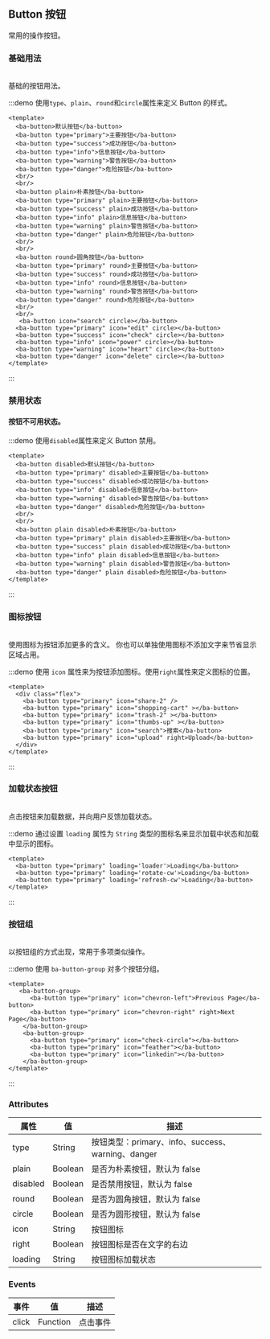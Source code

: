 ## Button 按钮
常用的操作按钮。

### 基础用法
<br/>
基础的按钮用法。


:::demo 使用`type`、`plain`、`round`和`circle`属性来定义 Button 的样式。

```vue
<template>
  <ba-button>默认按钮</ba-button>
  <ba-button type="primary">主要按钮</ba-button>
  <ba-button type="success">成功按钮</ba-button>
  <ba-button type="info">信息按钮</ba-button>
  <ba-button type="warning">警告按钮</ba-button>
  <ba-button type="danger">危险按钮</ba-button>
  <br/>
  <br/>
  <ba-button plain>朴素按钮</ba-button>
  <ba-button type="primary" plain>主要按钮</ba-button>
  <ba-button type="success" plain>成功按钮</ba-button>
  <ba-button type="info" plain>信息按钮</ba-button>
  <ba-button type="warning" plain>警告按钮</ba-button>
  <ba-button type="danger" plain>危险按钮</ba-button>
  <br/>
  <br/>
  <ba-button round>圆角按钮</ba-button>
  <ba-button type="primary" round>主要按钮</ba-button>
  <ba-button type="success" round>成功按钮</ba-button>
  <ba-button type="info" round>信息按钮</ba-button>
  <ba-button type="warning" round>警告按钮</ba-button>
  <ba-button type="danger" round>危险按钮</ba-button>
  <br/>
  <br/>
   <ba-button icon="search" circle></ba-button>
  <ba-button type="primary" icon="edit" circle></ba-button>
  <ba-button type="success" icon="check" circle></ba-button>
  <ba-button type="info" icon="power" circle></ba-button>
  <ba-button type="warning" icon="heart" circle></ba-button>
  <ba-button type="danger" icon="delete" circle></ba-button>
</template>

```
:::
### 禁用状态
#### 按钮不可用状态。
:::demo 使用`disabled`属性来定义 Button 禁用。

```vue
<template>
  <ba-button disabled>默认按钮</ba-button>
  <ba-button type="primary" disabled>主要按钮</ba-button>
  <ba-button type="success" disabled>成功按钮</ba-button>
  <ba-button type="info" disabled>信息按钮</ba-button>
  <ba-button type="warning" disabled>警告按钮</ba-button>
  <ba-button type="danger" disabled>危险按钮</ba-button>
  <br/>
  <br/>
  <ba-button plain disabled>朴素按钮</ba-button>
  <ba-button type="primary" plain disabled>主要按钮</ba-button>
  <ba-button type="success" plain disabled>成功按钮</ba-button>
  <ba-button type="info" plain disabled>信息按钮</ba-button>
  <ba-button type="warning" plain disabled>警告按钮</ba-button>
  <ba-button type="danger" plain disabled>危险按钮</ba-button>
</template>

```
:::

### 图标按钮
<br/>
使用图标为按钮添加更多的含义。 你也可以单独使用图标不添加文字来节省显示区域占用。

:::demo  使用 `icon` 属性来为按钮添加图标。使用`right`属性来定义图标的位置。

```vue
<template>
  <div class="flex">
    <ba-button type="primary" icon="share-2" />
    <ba-button type="primary" icon="shopping-cart" ></ba-button>
    <ba-button type="primary" icon="trash-2" ></ba-button>
    <ba-button type="primary" icon="thumbs-up" ></ba-button>
    <ba-button type="primary" icon="search">搜索</ba-button>
    <ba-button type="primary" icon="upload" right>Upload</ba-button>
  </div>
</template>
```
:::


### 加载状态按钮
<br/>
点击按钮来加载数据，并向用户反馈加载状态。

:::demo  通过设置 `loading` 属性为 `String` 类型的图标名来显示加载中状态和加载中显示的图标。

```vue
<template>
  <ba-button type="primary" loading='loader'>Loading</ba-button>
  <ba-button type="primary" loading='rotate-cw'>Loading</ba-button>
  <ba-button type="primary" loading='refresh-cw'>Loading</ba-button>
</template>
```
:::


### 按钮组
<br/>
以按钮组的方式出现，常用于多项类似操作。

:::demo  使用 `ba-button-group` 对多个按钮分组。

```vue
<template>
   <ba-button-group>
      <ba-button type="primary" icon="chevron-left">Previous Page</ba-button>
      <ba-button type="primary" icon="chevron-right" right>Next Page</ba-button>
    </ba-button-group>
    <ba-button-group>
      <ba-button type="primary" icon="check-circle"></ba-button>
      <ba-button type="primary" icon="feather"></ba-button>
      <ba-button type="primary" icon="linkedin"></ba-button>
    </ba-button-group>
</template>
```
:::



### Attributes

| 属性     | 值               | 描述                                                         |
| -------- | ---------------- | ------------------------------------------------------------ |
| type     | String           | 按钮类型：primary、info、success、warning、danger                            |
| plain    | Boolean          | 是否为朴素按钮，默认为 false                                 |
| disabled | Boolean          | 是否禁用按钮，默认为 false                                   |
| round    | Boolean          | 是否为圆角按钮，默认为 false                                 |
| circle   | Boolean          | 是否为圆形按钮，默认为 false                                 |
| icon     | String           | 按钮图标        |
| right    | Boolean           |按钮图标是否在文字的右边        |
 loading    | String           |按钮图标加载状态    


### Events
| 事件  | 值       | 描述     |
| ----- | -------- | -------- |
| click | Function | 点击事件 |